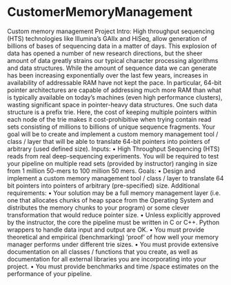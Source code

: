 # CustomerMemoryManagement

Custom memory management
Project Intro:
High throughput sequencing (HTS) technologies like Illumina’s GAIIx and HiSeq, allow generation of billions of bases of sequencing data in a matter of days. This explosion of data has opened a number of new research directions, but the sheer amount of data greatly strains our typical character processing algorithms and data structures.  While the amount of sequence data we can generate has been increasing exponentially over the last few years, increases in availability of addressable RAM have not kept the pace. In particular, 64-bit pointer architectures are capable of addressing much more RAM than what is typically available on today’s machines (even high performance clusters), wasting significant space in pointer-heavy data structures. One such data structure is a prefix trie. Here, the cost of keeping multiple pointers within each node of the trie makes it cost-prohibitive when trying contain read sets consisting of millions to billions of unique sequence fragments. Your goal will be to create and implement a custom memory management tool / class / layer that will be able to translate 64-bit pointers into pointers of arbitrary (used defined size). 
Inputs:
•	High Throughput Sequencing (HTS) reads from real deep-sequencing experiments. You will be required to test your pipeline on multiple read sets (provided by instructor) ranging in size from 1 million 50-mers to 100 million 50 mers.
Goals:
•	Design and implement a custom memory management tool / class / layer to translate 64 bit pointers into pointers of arbitrary (pre-specified) size.
Additional requirements:
•	Your solution may be a full memory management layer (i.e. one that allocates chunks of heap space from the Operating System and distributes the memory chunks to your program) or some clever transformation that would reduce pointer size.
•	Unless explicitly approved by the instructor, the core the pipeline must be written in C or C++.  Python wrappers to handle data input and output are OK.
•	You must provide theoretical and empirical (benchmarking) ‘proof’ of how well your memory manager performs under different trie sizes.
•	You must provide extensive documentation on all classes / functions that you create, as well as documentation for all external libraries you are incorporating into your project.
•	You must provide benchmarks and time /space estimates on the performance of your pipeline.
